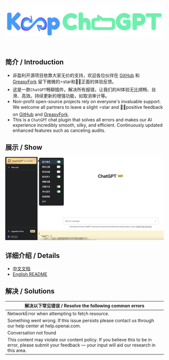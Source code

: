 <br><br>

<center><p align="center"><img src="./assets/KeepChatGPT.png" width="750"></img></p></center>

<br>

## 简介 / Introduction

- 非盈利开源项目依靠大家无价的支持，欢迎各位伙伴在 [GitHub](https://github.com/xcanwin/KeepChatGPT/) 和 [GreasyFork](https://greasyfork.org/zh-CN/scripts/462804-keepchatgpt) 留下微微的⭐️star和👍🏻正面的体验反馈。
- 这是一款```ChatGPT```畅聊插件。解决所有报错，让我们的AI体验无比顺畅、丝滑、高效。持续更新的增强功能，如取消审计等。
- Non-profit open-source projects rely on everyone's invaluable support. We welcome all partners to leave a slight ⭐️star and 👍🏻positive feedback on [GitHub](https://github.com/xcanwin/KeepChatGPT/) and [GreasyFork](https://greasyfork.org/en/scripts/462804-keepchatgpt).
- This is a ```ChatGPT``` chat plugin that solves all errors and makes our AI experience incredibly smooth, silky, and efficient. Continuously updated enhanced features such as canceling audits.

## 展示 / Show

<img src="./assets/index_light.png" width="750"></img>

## 详细介绍 / Details

- [中文文档](https://github.com/xcanwin/KeepChatGPT/blob/main/README_CN.md)
- [English README](https://github.com/xcanwin/KeepChatGPT/blob/main/README_EN.md)

## 解决 / Solutions

| 解决以下常见错误 / Resolve the following common errors |
| --- |
| NetworkError when attempting to fetch resource. |
| Something went wrong. If this issue persists please contact us through our help center at help.openai.com. |
| Conversation not found |
| This content may violate our content policy. If you believe this to be in error, please submit your feedback — your input will aid our research in this area. |
